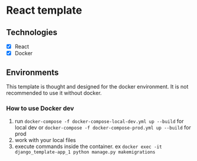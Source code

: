 # React template

## Technologies

- [X] React
- [X] Docker

## Environments

This template is thought and designed for the docker environment. It is not recommended to use it without docker.


### How to use Docker dev

1. run `docker-compose -f docker-compose-local-dev.yml up --build` for local dev or `docker-compose -f docker-compose-prod.yml up --build` for prod
2. work with your local files
3. execute commands inside the container. ex `docker exec -it django_template-app_1 python manage.py makemigrations`
